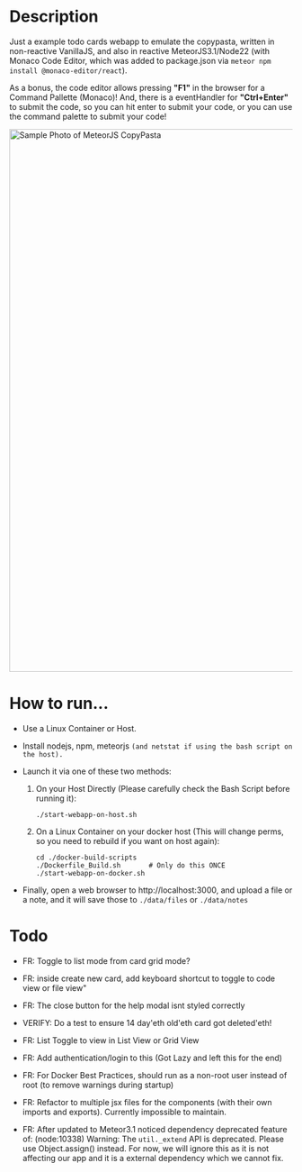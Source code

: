 # Description
Just a example todo cards webapp to emulate the copypasta, written in non-reactive VanillaJS, and also in reactive MeteorJS3.1/Node22 (with Monaco Code Editor, which was added to package.json via `meteor npm install @monaco-editor/react`). 

As a bonus, the code editor allows pressing **"F1"** in the browser for a Command Pallette (Monaco)! And, there is a eventHandler for **"Ctrl+Enter"** to submit the code, so you can hit enter to submit your code, or you can use the command palette to submit your code!

<img width="964" alt="Sample Photo of MeteorJS CopyPasta" src="https://github.com/user-attachments/assets/1c1dfc5d-ad81-4704-b7cd-93354c11460b">

# How to run...
* Use a Linux Container or Host.
* Install nodejs, npm, meteorjs `(and netstat if using the bash script on the host).`
* Launch it via one of these two methods:

    1. On your Host Directly (Please carefully check the Bash Script before running it): 

        ```        
        ./start-webapp-on-host.sh
        ```

    2. On a Linux Container on your docker host (This will change perms, so you need to rebuild if you want on host again): 
    
        ```
        cd ./docker-build-scripts  
        ./Dockerfile_Build.sh       # Only do this ONCE
        ./start-webapp-on-docker.sh
        ```

* Finally, open a web browser to http://localhost:3000, and upload a file or a note, and it will save those to `./data/files` or `./data/notes`

# Todo
* FR: Toggle to list mode from card grid mode?
* FR: inside create new card, add keyboard shortcut to toggle to code view or file view"
* FR: The close button for the help modal isnt styled correctly

* VERIFY: Do a test to ensure 14 day'eth old'eth card got deleted'eth!
* FR: List Toggle to view in List View or Grid View
* FR: Add authentication/login to this (Got Lazy and left this for the end)
* FR: For Docker Best Practices, should run as a non-root user instead of root (to remove warnings during startup)
* FR: Refactor to multiple jsx files for the components (with their own imports and exports). Currently impossible to maintain.
* FR: After updated to Meteor3.1 noticed dependency deprecated feature of: (node:10338) Warning: The `util._extend` API is deprecated. Please use Object.assign() instead. For now, we will ignore this as it is not affecting our app and it is a external dependency which we cannot fix.